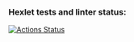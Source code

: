 ### Hexlet tests and linter status:
[![Actions Status](https://github.com/antonlipilin/frontend-project-lvl4/workflows/hexlet-check/badge.svg)](https://github.com/antonlipilin/frontend-project-lvl4/actions)